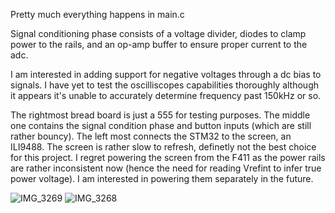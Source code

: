 Pretty much everything happens in main.c 

Signal conditioning phase consists of a voltage divider, diodes to clamp power to the rails, and an op-amp buffer to ensure proper current to the adc. 

I am interested in adding support for negative voltages through a dc bias to signals. I have yet to test the oscilliscopes capabilities thoroughly although it appears it's unable to accurately determine frequency past 150kHz or so.

The rightmost bread board is just a 555 for testing purposes. The middle one contains the signal condition phase and button inputs (which are still rather bouncy). 
The left most connects the STM32 to the screen, an ILI9488. 
The screen is rather slow to refresh, definetly not the best choice for this project. I regret powering the screen from the F411 as the power rails are rather inconsistent now (hence the need for reading Vrefint to infer true power voltage). I am interested in powering them separately in the future. 

![IMG_3269](https://github.com/user-attachments/assets/2417fd9c-2287-414c-98d7-f8bc23083772)
![IMG_3268](https://github.com/user-attachments/assets/c0b5c635-a361-4ef4-89e5-ff83ad5119aa)

